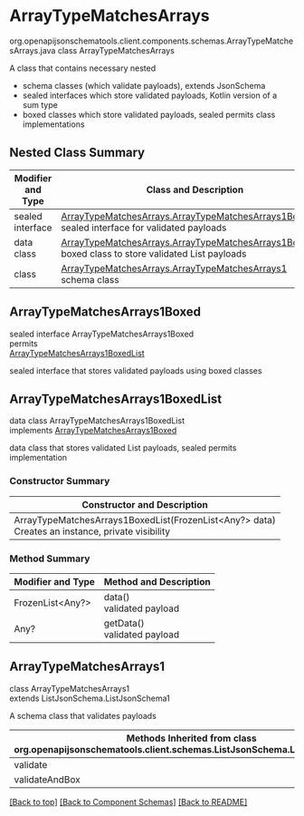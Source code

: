 # ArrayTypeMatchesArrays
org.openapijsonschematools.client.components.schemas.ArrayTypeMatchesArrays.java
class ArrayTypeMatchesArrays<br>

A class that contains necessary nested
- schema classes (which validate payloads), extends JsonSchema
- sealed interfaces which store validated payloads, Kotlin version of a sum type
- boxed classes which store validated payloads, sealed permits class implementations

## Nested Class Summary
| Modifier and Type | Class and Description |
| ----------------- | ---------------------- |
| sealed interface | [ArrayTypeMatchesArrays.ArrayTypeMatchesArrays1Boxed](#arraytypematchesarrays1boxed)<br> sealed interface for validated payloads |
| data class | [ArrayTypeMatchesArrays.ArrayTypeMatchesArrays1BoxedList](#arraytypematchesarrays1boxedlist)<br> boxed class to store validated List payloads |
| class | [ArrayTypeMatchesArrays.ArrayTypeMatchesArrays1](#arraytypematchesarrays1)<br> schema class |

## ArrayTypeMatchesArrays1Boxed
sealed interface ArrayTypeMatchesArrays1Boxed<br>
permits<br>
[ArrayTypeMatchesArrays1BoxedList](#arraytypematchesarrays1boxedlist)

sealed interface that stores validated payloads using boxed classes

## ArrayTypeMatchesArrays1BoxedList
data class ArrayTypeMatchesArrays1BoxedList<br>
implements [ArrayTypeMatchesArrays1Boxed](#arraytypematchesarrays1boxed)

data class that stores validated List payloads, sealed permits implementation

### Constructor Summary
| Constructor and Description |
| --------------------------- |
| ArrayTypeMatchesArrays1BoxedList(FrozenList<Any?> data)<br>Creates an instance, private visibility |

### Method Summary
| Modifier and Type | Method and Description |
| ----------------- | ---------------------- |
| FrozenList<Any?> | data()<br>validated payload |
| Any? | getData()<br>validated payload |

## ArrayTypeMatchesArrays1
class ArrayTypeMatchesArrays1<br>
extends ListJsonSchema.ListJsonSchema1

A schema class that validates payloads

| Methods Inherited from class org.openapijsonschematools.client.schemas.ListJsonSchema.ListJsonSchema1 |
| ------------------------------------------------------------------ |
| validate                                                           |
| validateAndBox                                                     |

[[Back to top]](#top) [[Back to Component Schemas]](../../../README.md#Component-Schemas) [[Back to README]](../../../README.md)
